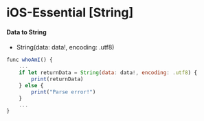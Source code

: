 # iOS-Essential [String]

####  Data to String
 - String(data: data!, encoding: .utf8)

```javascript
func whoAmI() {
    ...
    if let returnData = String(data: data!, encoding: .utf8) {
        print(returnData)
    } else {
        print("Parse error!")
    }
    ...
}
```
